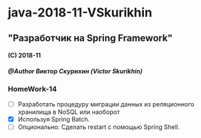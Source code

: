 # java-2018-11-VSkurikhin
## "Разработчик на Spring Framework"

#### (C) 2018-11
##### @Author Виктор Скурихин (Victor Skurikhin)

### HomeWork-14
 * [ ] Разработать процедуру миграции данных из реляционного хранилища в NoSQL или наоборот
 * [x] Используя Spring Batch.
 * [ ] Опционально: Сделать restart с помощью Spring Shell.
